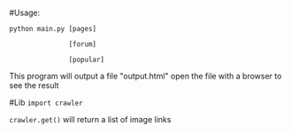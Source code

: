 #Usage:

`python main.py [pages]`

`               [forum]`

`               [popular]`

This program will output a file "output.html"
open the file with a browser to see the result

#Lib
`import crawler`

`crawler.get()` will return a list of image links
